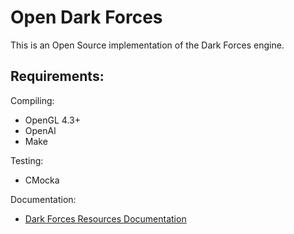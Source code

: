 Open Dark Forces
===============

This is an Open Source implementation of the Dark Forces engine.

Requirements:
-------------

Compiling:

- OpenGL 4.3+
- OpenAl
- Make

Testing:

- CMocka

Documentation:

- [Dark Forces Resources Documentation](docs/odf/res/index.md)
